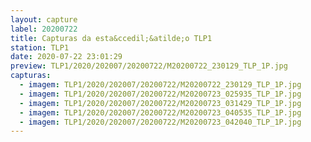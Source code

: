 ```yaml
---
layout: capture
label: 20200722
title: Capturas da esta&ccedil;&atilde;o TLP1
station: TLP1
date: 2020-07-22 23:01:29
preview: TLP1/2020/202007/20200722/M20200722_230129_TLP_1P.jpg
capturas:
  - imagem: TLP1/2020/202007/20200722/M20200722_230129_TLP_1P.jpg
  - imagem: TLP1/2020/202007/20200722/M20200723_025935_TLP_1P.jpg
  - imagem: TLP1/2020/202007/20200722/M20200723_031429_TLP_1P.jpg
  - imagem: TLP1/2020/202007/20200722/M20200723_040535_TLP_1P.jpg
  - imagem: TLP1/2020/202007/20200722/M20200723_042040_TLP_1P.jpg
---
```

